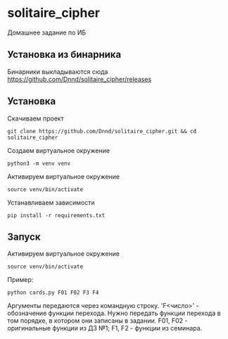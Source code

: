 # solitaire_cipher
Домашнее задание по ИБ

## Установка из бинарника

Бинарники выкладываются сюда https://github.com/Dnnd/solitaire_cipher/releases

## Установка

Скачиваем проект

`git clone https://github.com/Dnnd/solitaire_cipher.git && cd solitaire_cipher`

Создаем виртуальное окружение

`python3 -m venv venv`

Активируем виртуальное окружение

`source venv/bin/activate`

Устанавливаем зависимости

`pip install -r requirements.txt`

## Запуск

Активируем виртуальное окружение

`source venv/bin/activate`

Пример:

`python cards.py F01 F02 F3 F4`

Аргументы передаются через командную строку. 'F<число>' - обозначение функции перехода. 
Нужно передать функции перехода в том порядке, в котором они записаны в задании. F01, F02 - оригинальные функции из ДЗ №1; F1, F2 - функции из семинара.
